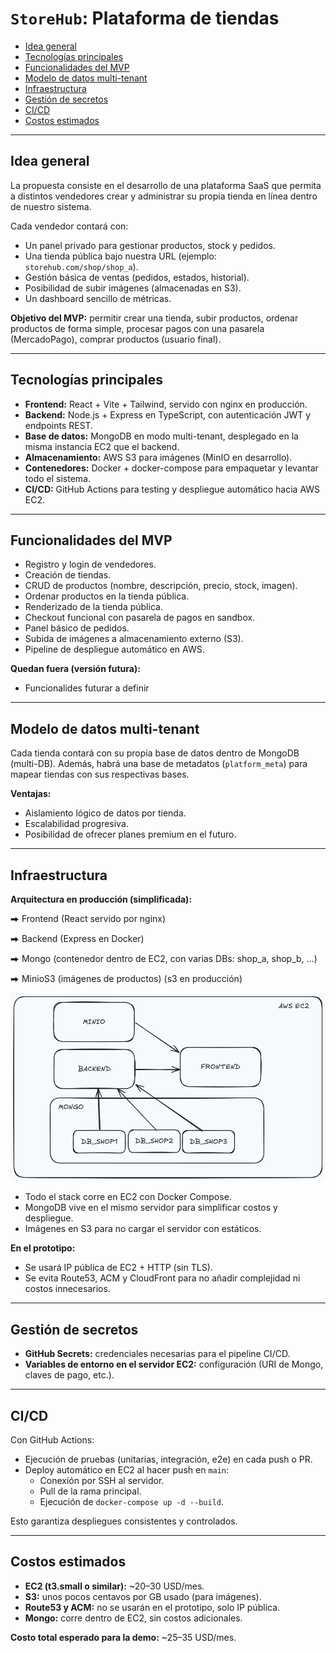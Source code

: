 # `StoreHub`: Plataforma de tiendas

- [Idea general](#idea-general)
- [Tecnologías principales](#tecnologías-principales)
- [Funcionalidades del MVP](#funcionalidades-del-mvp)
- [Modelo de datos multi-tenant](#modelo-de-datos-multi-tenant)
- [Infraestructura](#infraestructura)
- [Gestión de secretos](#gestión-de-secretos)
- [CI/CD](#cicd)
- [Costos estimados](#costos-estimados)

---

## Idea general

La propuesta consiste en el desarrollo de una plataforma SaaS que permita a distintos vendedores crear y administrar su propia tienda en línea dentro de nuestro sistema.

Cada vendedor contará con:

- Un panel privado para gestionar productos, stock y pedidos.
- Una tienda pública bajo nuestra URL (ejemplo: `storehub.com/shop/shop_a`).
- Gestión básica de ventas (pedidos, estados, historial).
- Posibilidad de subir imágenes (almacenadas en S3).
- Un dashboard sencillo de métricas.

**Objetivo del MVP:** permitir crear una tienda, subir productos, ordenar productos de forma simple, procesar pagos con una pasarela (MercadoPago), comprar productos (usuario final).

---

## Tecnologías principales

- **Frontend:** React + Vite + Tailwind, servido con nginx en producción.
- **Backend:** Node.js + Express en TypeScript, con autenticación JWT y endpoints REST.
- **Base de datos:** MongoDB en modo multi-tenant, desplegado en la misma instancia EC2 que el backend.
- **Almacenamiento:** AWS S3 para imágenes (MinIO en desarrollo).
- **Contenedores:** Docker + docker-compose para empaquetar y levantar todo el sistema.
- **CI/CD:** GitHub Actions para testing y despliegue automático hacia AWS EC2.

---

## Funcionalidades del MVP

- Registro y login de vendedores.
- Creación de tiendas.
- CRUD de productos (nombre, descripción, precio, stock, imagen).
- Ordenar productos en la tienda pública.
- Renderizado de la tienda pública.
- Checkout funcional con pasarela de pagos en sandbox.
- Panel básico de pedidos.
- Subida de imágenes a almacenamiento externo (S3).
- Pipeline de despliegue automático en AWS.

**Quedan fuera (versión futura):**
- Funcionalides futurar a definir

---

## Modelo de datos multi-tenant

Cada tienda contará con su propia base de datos dentro de MongoDB (multi-DB). Además, habrá una base de metadatos (`platform_meta`) para mapear tiendas con sus respectivas bases.

**Ventajas:**
- Aislamiento lógico de datos por tienda.
- Escalabilidad progresiva.
- Posibilidad de ofrecer planes premium en el futuro.

---

## Infraestructura

**Arquitectura en producción (simplificada):**


⮕ Frontend (React servido por nginx)

⮕ Backend (Express en Docker)

⮕ Mongo (contenedor dentro de EC2, con varias DBs: shop_a, shop_b, ...)

⮕ MinioS3 (imágenes de productos) (s3 en producción)

<img src="./assets/diagrama1.png" alt="Diagrama de arquitectura StoreHub" />

- Todo el stack corre en EC2 con Docker Compose.
- MongoDB vive en el mismo servidor para simplificar costos y despliegue.
- Imágenes en S3 para no cargar el servidor con estáticos.

**En el prototipo:**
- Se usará IP pública de EC2 + HTTP (sin TLS).
- Se evita Route53, ACM y CloudFront para no añadir complejidad ni costos innecesarios.

---

## Gestión de secretos

- **GitHub Secrets:** credenciales necesarias para el pipeline CI/CD.
- **Variables de entorno en el servidor EC2:** configuración (URI de Mongo, claves de pago, etc.).

---

## CI/CD

Con GitHub Actions:

- Ejecución de pruebas (unitarias, integración, e2e) en cada push o PR.
- Deploy automático en EC2 al hacer push en `main`:
  - Conexión por SSH al servidor.
  - Pull de la rama principal.
  - Ejecución de `docker-compose up -d --build`.

Esto garantiza despliegues consistentes y controlados.

---

## Costos estimados

- **EC2 (t3.small o similar):** ~20–30 USD/mes.
- **S3:** unos pocos centavos por GB usado (para imágenes).
- **Route53 y ACM:** no se usarán en el prototipo, solo IP pública.
- **Mongo:** corre dentro de EC2, sin costos adicionales.

**Costo total esperado para la demo:** ~25–35 USD/mes.